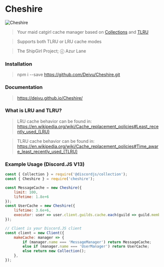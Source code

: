 # Cheshire

![Cheshire](https://azurlane.netojuu.com/w/images/thumb/2/28/Cheshire.png/702px-Cheshire.png)

> Your maid catgirl cache manager based on [Collections](https://discord.js.org/#/docs/collection/main/general/welcome) and [TLRU](https://www.npmjs.com/package/tlru)

> Supports both TLRU or LRU cache modes

> The ShipGirl Project; ⓒ Azur Lane

### Installation

> npm i --save https://github.com/Deivu/Cheshire.git

### Documentation

> https://deivu.github.io/Cheshire/

### What is LRU and TLRU?

> LRU cache behavior can be found in: https://en.wikipedia.org/wiki/Cache_replacement_policies#Least_recently_used_(LRU)

> TLRU cache behavior can be found in: https://en.wikipedia.org/wiki/Cache_replacement_policies#Time_aware_least_recently_used_(TLRU)

### Example Usage (Discord.JS V13)
```js
const { Collection } = require('@discordjs/collection');
const { Cheshire } = require('cheshire');

const MessageCache = new Cheshire({ 
	limit: 100, 
	lifetime: 1.8e+6 
});
const UserCache = new Cheshire({ 
	lifetime: 3.6e+6, 
	executor: user => user.client.guilds.cache.each(guild => guild.members.cache.delete(user.id)) 
});

// Client is your Discord.JS client
const client = new Client({
	makeCache: manager => {
		if (manager.name === 'MessageManager') return MessageCache;
		else if (manager.name === 'UserManager') return UserCache;
		else return new Collection();
	},
});
```